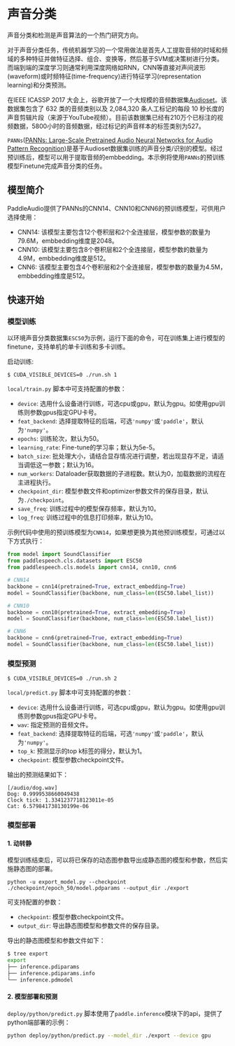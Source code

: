 # 声音分类

声音分类和检测是声音算法的一个热门研究方向。  

对于声音分类任务，传统机器学习的一个常用做法是首先人工提取音频的时域和频域的多种特征并做特征选择、组合、变换等，然后基于SVM或决策树进行分类。而端到端的深度学习则通常利用深度网络如RNN，CNN等直接对声间波形(waveform)或时频特征(time-frequency)进行特征学习(representation learning)和分类预测。

在IEEE ICASSP 2017 大会上，谷歌开放了一个大规模的音频数据集[Audioset](https://research.google.com/audioset/)。该数据集包含了 632 类的音频类别以及 2,084,320 条人工标记的每段 10 秒长度的声音剪辑片段（来源于YouTube视频）。目前该数据集已经有210万个已标注的视频数据，5800小时的音频数据，经过标记的声音样本的标签类别为527。

`PANNs`([PANNs: Large-Scale Pretrained Audio Neural Networks for Audio Pattern Recognition](https://arxiv.org/pdf/1912.10211.pdf))是基于Audioset数据集训练的声音分类/识别的模型。经过预训练后，模型可以用于提取音频的embbedding。本示例将使用`PANNs`的预训练模型Finetune完成声音分类的任务。


## 模型简介

PaddleAudio提供了PANNs的CNN14、CNN10和CNN6的预训练模型，可供用户选择使用：
- CNN14: 该模型主要包含12个卷积层和2个全连接层，模型参数的数量为79.6M，embbedding维度是2048。
- CNN10: 该模型主要包含8个卷积层和2个全连接层，模型参数的数量为4.9M，embbedding维度是512。
- CNN6: 该模型主要包含4个卷积层和2个全连接层，模型参数的数量为4.5M，embbedding维度是512。


## 快速开始

### 模型训练

以环境声音分类数据集`ESC50`为示例，运行下面的命令，可在训练集上进行模型的finetune，支持单机的单卡训练和多卡训练。

启动训练:
```shell
$ CUDA_VISIBLE_DEVICES=0 ./run.sh 1
```

`local/train.py` 脚本中可支持配置的参数：

- `device`: 选用什么设备进行训练，可选cpu或gpu，默认为gpu。如使用gpu训练则参数gpus指定GPU卡号。
- `feat_backend`: 选择提取特征的后端，可选`'numpy'`或`'paddle'`，默认为`'numpy'`。
- `epochs`: 训练轮次，默认为50。
- `learning_rate`: Fine-tune的学习率；默认为5e-5。
- `batch_size`: 批处理大小，请结合显存情况进行调整，若出现显存不足，请适当调低这一参数；默认为16。
- `num_workers`: Dataloader获取数据的子进程数。默认为0，加载数据的流程在主进程执行。
- `checkpoint_dir`: 模型参数文件和optimizer参数文件的保存目录，默认为`./checkpoint`。
- `save_freq`: 训练过程中的模型保存频率，默认为10。
- `log_freq`: 训练过程中的信息打印频率，默认为10。

示例代码中使用的预训练模型为`CNN14`，如果想更换为其他预训练模型，可通过以下方式执行：
```python
from model import SoundClassifier
from paddlespeech.cls.datasets import ESC50
from paddlespeech.cls.models import cnn14, cnn10, cnn6

# CNN14
backbone = cnn14(pretrained=True, extract_embedding=True)
model = SoundClassifier(backbone, num_class=len(ESC50.label_list))

# CNN10
backbone = cnn10(pretrained=True, extract_embedding=True)
model = SoundClassifier(backbone, num_class=len(ESC50.label_list))

# CNN6
backbone = cnn6(pretrained=True, extract_embedding=True)
model = SoundClassifier(backbone, num_class=len(ESC50.label_list))
```

### 模型预测

```shell
$ CUDA_VISIBLE_DEVICES=0 ./run.sh 2
```

`local/predict.py` 脚本中可支持配置的参数：

- `device`: 选用什么设备进行训练，可选cpu或gpu，默认为gpu。如使用gpu训练则参数gpus指定GPU卡号。
- `wav`: 指定预测的音频文件。
- `feat_backend`: 选择提取特征的后端，可选`'numpy'`或`'paddle'`，默认为`'numpy'`。
- `top_k`: 预测显示的top k标签的得分，默认为1。
- `checkpoint`: 模型参数checkpoint文件。

输出的预测结果如下：
```
[/audio/dog.wav]
Dog: 0.9999538660049438
Clock tick: 1.3341237718123011e-05
Cat: 6.579841738130199e-06
```

### 模型部署

#### 1. 动转静

模型训练结束后，可以将已保存的动态图参数导出成静态图的模型和参数，然后实施静态图的部署。

```shell
python -u export_model.py --checkpoint ./checkpoint/epoch_50/model.pdparams --output_dir ./export
```

可支持配置的参数：
- `checkpoint`: 模型参数checkpoint文件。
- `output_dir`: 导出静态图模型和参数文件的保存目录。

导出的静态图模型和参数文件如下：
```sh
$ tree export
export
├── inference.pdiparams
├── inference.pdiparams.info
└── inference.pdmodel
```

#### 2. 模型部署和预测

`deploy/python/predict.py` 脚本使用了`paddle.inference`模块下的api，提供了python端部署的示例：

```sh
python deploy/python/predict.py --model_dir ./export --device gpu
```
